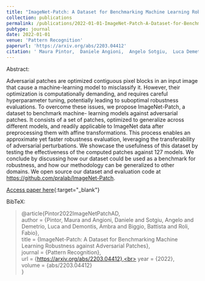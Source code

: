 ```yaml
---
title: "ImageNet-Patch: A Dataset for Benchmarking Machine Learning Robustness against Adversarial Patches"
collection: publications
permalink: /publications/2022-01-01-ImageNet-Patch-A-Dataset-for-Benchmarking-Machine-Learning-Robustness-against-Adversarial-Patches
pubtype: journal
date: 2022-01-01
venue: 'Pattern Recognition'
paperurl: 'https://arxiv.org/abs/2203.04412'
citation: ' Maura Pintor,  Daniele Angioni,  Angelo Sotgiu,  Luca Demetrio,  Ambra Demontis,  Battista Biggio,  Fabio Roli, &quot;ImageNet-Patch: A Dataset for Benchmarking Machine Learning Robustness against Adversarial Patches.&quot; Pattern Recognition, 2022.'
---
```

Abstract:

Adversarial patches are optimized contiguous pixel blocks in an input image that cause a machine-learning model to misclassify it. However, their optimization is computationally demanding, and requires careful hyperparameter tuning, potentially leading to suboptimal robustness evaluations. To overcome these issues, we propose ImageNet-Patch, a dataset to benchmark machine- learning models against adversarial patches. It consists of a set of patches, optimized to generalize across different models, and readily applicable to ImageNet data after preprocessing them with affine transformations. This process enables an approximate yet faster robustness evaluation, leveraging the transferability of adversarial perturbations. We showcase the usefulness of this dataset by testing the effectiveness of the computed patches against 127 models. We conclude by discussing how our dataset could be used as a benchmark for robustness, and how our methodology can be generalized to other domains. We open source our dataset and evaluation code at https://github.com/pralab/ImageNet-Patch.

[Access paper here](https://arxiv.org/abs/2203.04412){:target="_blank"}

BibTeX: 
>@article{Pintor2022ImageNetPatchAD,<br>    author = {Pintor, Maura and Angioni, Daniele and Sotgiu, Angelo and Demetrio, Luca and Demontis, Ambra and Biggio, Battista and Roli, Fabio},<br>    title = {ImageNet-Patch: A Dataset for Benchmarking Machine Learning Robustness against Adversarial Patches},<br>    journal = {Pattern Recognition},<br>    url = {https://arxiv.org/abs/2203.04412},<br>    year = {2022},<br>    volume = {abs/2203.04412}<br>}<br>